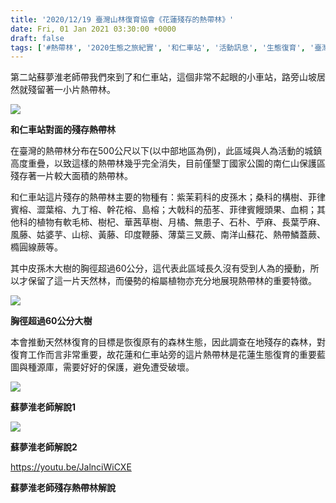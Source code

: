 ```yaml
---
title: '2020/12/19 臺灣山林復育協會《花蓮殘存的熱帶林》'
date: Fri, 01 Jan 2021 03:30:00 +0000
draft: false
tags: ['#熱帶林', '2020生態之旅紀實', '和仁車站', '活動訊息', '生態復育', '臺灣山林復育協會', '花蓮']
---
```


第二站蘇夢淮老師帶我們來到了和仁車站，這個非常不起眼的小車站，路旁山坡居然就殘留著一小片熱帶林。

![](https://www.reforestation.tw/wp-content/uploads/2021/01/131932373_4777316802285307_2295988215619027589_o.jpg)

**和仁車站對面的殘存熱帶林**

在臺灣的熱帶林分布在500公尺以下(以中部地區為例)，此區域與人為活動的城鎮高度重疊，以致這樣的熱帶林幾乎完全消失，目前僅墾丁國家公園的南仁山保護區殘存著一片較大面積的熱帶林。

和仁車站這片殘存的熱帶林主要的物種有：紫茉莉科的皮孫木；桑科的構樹、菲律賓榕、澀葉榕、九丁榕、幹花榕、島榕；大戟科的茄苳、菲律賓饅頭果、血桐；其他科的植物有軟毛柿、樹杞、華茜草樹、月橘、無患子、石朴、苧麻、長葉苧麻、風藤、姑婆芋、山棕、黃藤、印度鞭藤、薄葉三叉蕨、南洋山蘇花、熱帶鱗蓋蕨、橢圓線蕨等。

其中皮孫木大樹的胸徑超過60公分，這代表此區域長久沒有受到人為的擾動，所以才保留了這一片天然林，而優勢的榕屬植物亦充分地展現熱帶林的重要特徵。

![](https://www.reforestation.tw/wp-content/uploads/2021/01/131131194_3845166998873563_1610691828044118399_n.jpg)

**胸徑超過60公分大樹**

本會推動天然林復育的目標是恢復原有的森林生態，因此調查在地殘存的森林，對復育工作而言非常重要，故花蓮和仁車站旁的這片熱帶林是花蓮生態復育的重要藍圖與種源庫，需要好好的保護，避免遭受破壞。

![](https://www.reforestation.tw/wp-content/uploads/2021/01/132146837_3845168392206757_2772951758394567033_n.jpg)

**蘇夢淮老師解說1**

![](https://www.reforestation.tw/wp-content/uploads/2021/01/133420655_1325554511141986_3024434651157815150_n.jpg)

**蘇夢淮老師解說2**

https://youtu.be/JalnciWiCXE

**蘇夢淮老師殘存熱帶林解說**